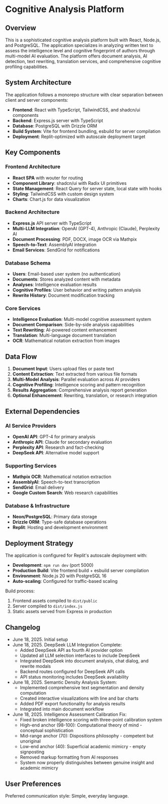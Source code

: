 # Cognitive Analysis Platform

## Overview

This is a sophisticated cognitive analysis platform built with React, Node.js, and PostgreSQL. The application specializes in analyzing written text to assess the intelligence level and cognitive fingerprint of authors through multi-model AI evaluation. The platform offers document analysis, AI detection, text rewriting, translation services, and comprehensive cognitive profiling capabilities.

## System Architecture

The application follows a monorepo structure with clear separation between client and server components:

- **Frontend**: React with TypeScript, TailwindCSS, and shadcn/ui components
- **Backend**: Express.js server with TypeScript
- **Database**: PostgreSQL with Drizzle ORM
- **Build System**: Vite for frontend bundling, esbuild for server compilation
- **Deployment**: Replit-optimized with autoscale deployment target

## Key Components

### Frontend Architecture
- **React SPA** with wouter for routing
- **Component Library**: shadcn/ui with Radix UI primitives
- **State Management**: React Query for server state, local state with hooks
- **Styling**: TailwindCSS with custom design system
- **Charts**: Chart.js for data visualization

### Backend Architecture
- **Express.js** API server with TypeScript
- **Multi-LLM Integration**: OpenAI (GPT-4), Anthropic (Claude), Perplexity AI
- **Document Processing**: PDF, DOCX, image OCR via Mathpix
- **Speech-to-Text**: AssemblyAI integration
- **Email Services**: SendGrid for notifications

### Database Schema
- **Users**: Email-based user system (no authentication)
- **Documents**: Stores analyzed content with metadata
- **Analyses**: Intelligence evaluation results
- **Cognitive Profiles**: User behavior and writing pattern analysis
- **Rewrite History**: Document modification tracking

### Core Services
- **Intelligence Evaluation**: Multi-model cognitive assessment system
- **Document Comparison**: Side-by-side analysis capabilities  
- **Text Rewriting**: AI-powered content enhancement
- **Translation**: Multi-language document translation
- **OCR**: Mathematical notation extraction from images

## Data Flow

1. **Document Input**: Users upload files or paste text
2. **Content Extraction**: Text extracted from various file formats
3. **Multi-Model Analysis**: Parallel evaluation across AI providers
4. **Cognitive Profiling**: Intelligence scoring and pattern recognition
5. **Results Aggregation**: Comprehensive analysis report generation
6. **Optional Enhancement**: Rewriting, translation, or research integration

## External Dependencies

### AI Service Providers
- **OpenAI API**: GPT-4 for primary analysis
- **Anthropic API**: Claude for secondary evaluation
- **Perplexity API**: Research and fact-checking
- **DeepSeek API**: Alternative model support

### Supporting Services
- **Mathpix OCR**: Mathematical notation extraction
- **AssemblyAI**: Speech-to-text transcription
- **SendGrid**: Email delivery
- **Google Custom Search**: Web research capabilities

### Database & Infrastructure
- **Neon/PostgreSQL**: Primary data storage
- **Drizzle ORM**: Type-safe database operations
- **Replit**: Hosting and development environment

## Deployment Strategy

The application is configured for Replit's autoscale deployment with:
- **Development**: `npm run dev` (port 5000)
- **Production Build**: Vite frontend build + esbuild server compilation
- **Environment**: Node.js 20 with PostgreSQL 16
- **Auto-scaling**: Configured for traffic-based scaling

Build process:
1. Frontend assets compiled to `dist/public`
2. Server compiled to `dist/index.js`
3. Static assets served from Express in production

## Changelog

- June 18, 2025. Initial setup
- June 18, 2025. DeepSeek LLM Integration Complete:
  - Added DeepSeek API as fourth AI provider option
  - Updated all LLM selection interfaces to include DeepSeek
  - Integrated DeepSeek into document analysis, chat dialog, and rewrite modals
  - Backend routes configured for DeepSeek API calls
  - API status monitoring includes DeepSeek availability
- June 18, 2025. Semantic Density Analysis System:
  - Implemented comprehensive text segmentation and density computation
  - Created interactive visualizations with line and bar charts
  - Added PDF export functionality for analysis results
  - Integrated into main document workflow
- June 18, 2025. Intelligence Assessment Calibration Fix:
  - Fixed broken intelligence scoring with three-point calibration system
  - High-end anchor (98-100): Computational theory of mind - conceptual sophistication
  - Mid-range anchor (70): Dispositions philosophy - competent but unoriginal
  - Low-end anchor (40): Superficial academic mimicry - empty signposting
  - Removed markup formatting from AI responses
  - System now properly distinguishes between genuine insight and academic mimicry

## User Preferences

Preferred communication style: Simple, everyday language.